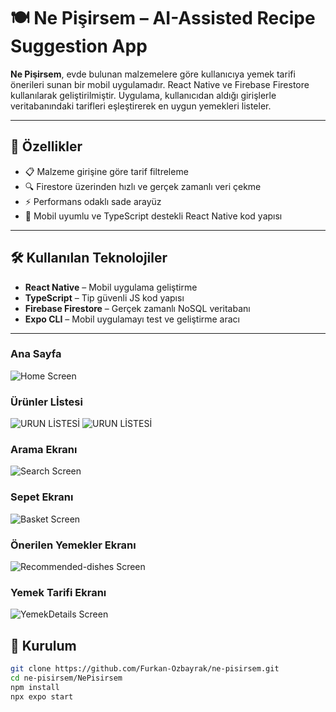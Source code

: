 # 🍽️ Ne Pişirsem – AI-Assisted Recipe Suggestion App

**Ne Pişirsem**, evde bulunan malzemelere göre kullanıcıya yemek tarifi önerileri sunan bir mobil uygulamadır. React Native ve Firebase Firestore kullanılarak geliştirilmiştir. Uygulama, kullanıcıdan aldığı girişlerle veritabanındaki tarifleri eşleştirerek en uygun yemekleri listeler.

---

## 🚀 Özellikler

- 📋 Malzeme girişine göre tarif filtreleme
- 🔍 Firestore üzerinden hızlı ve gerçek zamanlı veri çekme
- ⚡ Performans odaklı sade arayüz
- 📱 Mobil uyumlu ve TypeScript destekli React Native kod yapısı

---

## 🛠️ Kullanılan Teknolojiler

- **React Native** – Mobil uygulama geliştirme
- **TypeScript** – Tip güvenli JS kod yapısı
- **Firebase Firestore** – Gerçek zamanlı NoSQL veritabanı
- **Expo CLI** – Mobil uygulamayı test ve geliştirme aracı

---
### Ana Sayfa
![Home Screen](./screenshots/Home-screens.png)
### Ürünler Lİstesi
![URUN LİSTESİ](./screenshots/Select.png)
![URUN LİSTESİ](./screenshots/Select2.png)
### Arama  Ekranı
![Search Screen](./screenshots/Search.png)
### Sepet  Ekranı
![Basket Screen](./screenshots/Basket.png)
### Önerilen Yemekler  Ekranı
![Recommended-dishes Screen](./screenshots/Recommended-dishes.png)
### Yemek Tarifi  Ekranı
![YemekDetails Screen](./screenshots/YemekDetails)
## 🧩 Kurulum

```bash
git clone https://github.com/Furkan-Ozbayrak/ne-pisirsem.git
cd ne-pisirsem/NePisirsem
npm install
npx expo start



